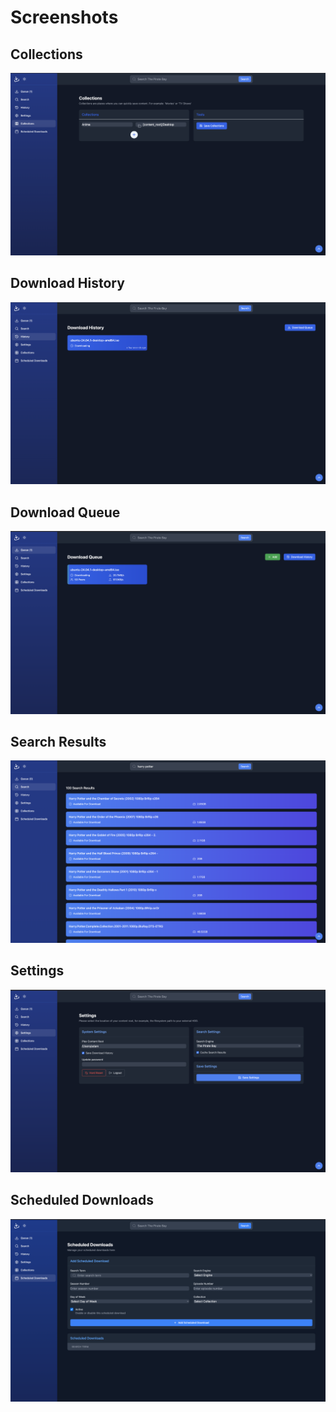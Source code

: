 # Screenshots

## Collections
[![Collections](https://raw.githubusercontent.com/plex-torrent-downloader/plex-torrent-downloader/master/screenshots/collections.png)](https://raw.githubusercontent.com/plex-torrent-downloader/plex-torrent-downloader/master/screenshots/collections.png)

## Download History
[![Download History](https://raw.githubusercontent.com/plex-torrent-downloader/plex-torrent-downloader/master/screenshots/download_history.png)](https://raw.githubusercontent.com/plex-torrent-downloader/plex-torrent-downloader/master/screenshots/download_history.png)

## Download Queue
[![Download Queue](https://raw.githubusercontent.com/plex-torrent-downloader/plex-torrent-downloader/master/screenshots/downloading.png)](https://raw.githubusercontent.com/plex-torrent-downloader/plex-torrent-downloader/master/screenshots/downloading.png)

## Search Results
[![Search Results](https://raw.githubusercontent.com/plex-torrent-downloader/plex-torrent-downloader/master/screenshots/search_results.png)](https://raw.githubusercontent.com/plex-torrent-downloader/plex-torrent-downloader/master/screenshots/search_results.png)

## Settings
[![Settings](https://raw.githubusercontent.com/plex-torrent-downloader/plex-torrent-downloader/master/screenshots/settings.png)](https://raw.githubusercontent.com/plex-torrent-downloader/plex-torrent-downloader/master/screenshots/settings.png)

## Scheduled Downloads
[![Scheduled Downloads](https://raw.githubusercontent.com/plex-torrent-downloader/plex-torrent-downloader/master/screenshots/scheduled_downloads.png)](https://raw.githubusercontent.com/plex-torrent-downloader/plex-torrent-downloader/master/screenshots/scheduled_downloads.png)
